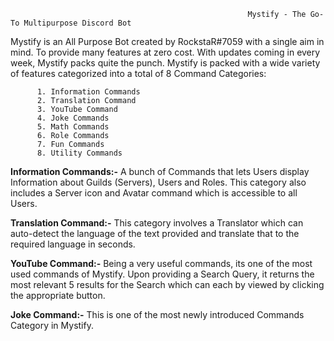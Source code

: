                                                          Mystify - The Go-To Multipurpose Discord Bot
                                                   
Mystify is an All Purpose Bot created by RockstaR#7059 with a single aim in mind. To provide many features at zero cost. With updates coming in every week, Mystify packs quite the punch. Mystify is packed with a wide variety of features categorized into a total of 8 Command Categories:
          
          1. Information Commands
          2. Translation Command
          3. YouTube Command
          4. Joke Commands
          5. Math Commands
          6. Role Commands
          7. Fun Commands
          8. Utility Commands
          
**Information Commands:-** A bunch of Commands that lets Users display Information about Guilds (Servers), Users and Roles. This category also includes a Server icon and Avatar command which is accessible to all Users.

**Translation Command:-** This category involves a Translator which can auto-detect the language of the text provided and translate that to the required language in seconds.

**YouTube Command:-** Being a very useful commands, its one of the most used commands of Mystify. Upon providing a Search Query, it returns the most relevant 5 results for the Search which can each by viewed by clicking the appropriate button.

**Joke Command:-** This is one of the most newly introduced Commands Category in Mystify. 
